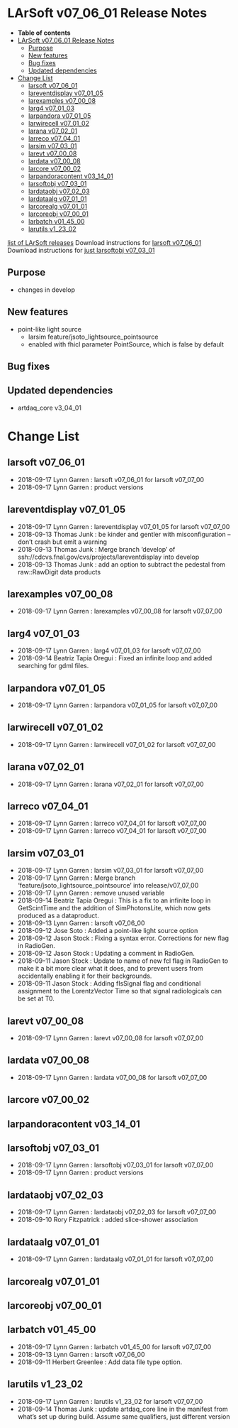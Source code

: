LArSoft v07\_06\_01 Release Notes
======================================================================

-   **Table of contents**
-   [LArSoft v07\_06\_01 Release Notes](#LArSoft-v07_06_01-Release-Notes)
    -   [Purpose](#Purpose)
    -   [New features](#New-features)
    -   [Bug fixes](#Bug-fixes)
    -   [Updated dependencies](#Updated-dependencies)
-   [Change List](#Change-List)
    -   [larsoft v07\_06\_01](#larsoft-v07_06_01)
    -   [lareventdisplay v07\_01\_05](#lareventdisplay-v07_01_05)
    -   [larexamples v07\_00\_08](#larexamples-v07_00_08)
    -   [larg4 v07\_01\_03](#larg4-v07_01_03)
    -   [larpandora v07\_01\_05](#larpandora-v07_01_05)
    -   [larwirecell v07\_01\_02](#larwirecell-v07_01_02)
    -   [larana v07\_02\_01](#larana-v07_02_01)
    -   [larreco v07\_04\_01](#larreco-v07_04_01)
    -   [larsim v07\_03\_01](#larsim-v07_03_01)
    -   [larevt v07\_00\_08](#larevt-v07_00_08)
    -   [lardata v07\_00\_08](#lardata-v07_00_08)
    -   [larcore v07\_00\_02](#larcore-v07_00_02)
    -   [larpandoracontent v03\_14\_01](#larpandoracontent-v03_14_01)
    -   [larsoftobj v07\_03\_01](#larsoftobj-v07_03_01)
    -   [lardataobj v07\_02\_03](#lardataobj-v07_02_03)
    -   [lardataalg v07\_01\_01](#lardataalg-v07_01_01)
    -   [larcorealg v07\_01\_01](#larcorealg-v07_01_01)
    -   [larcoreobj v07\_00\_01](#larcoreobj-v07_00_01)
    -   [larbatch v01\_45\_00](#larbatch-v01_45_00)
    -   [larutils v1\_23\_02](#larutils-v1_23_02)

[list of LArSoft releases](LArSoft_release_list)
Download instructions for [larsoft v07\_06\_01](http://scisoft.fnal.gov/scisoft/bundles/larsoft/v07_06_01/larsoft-v07_06_01.html)
Download instructions for [just larsoftobj v07\_03\_01](http://scisoft.fnal.gov/scisoft/bundles/larsoftobj/v07_03_01/larsoftobj-v07_03_01.html)

Purpose
--------------------

-   changes in develop

New features
------------------------------

-   point-like light source
    -   larsim feature/jsoto\_lightsource\_pointsource
    -   enabled with fhicl parameter PointSource, which is false by default

Bug fixes
------------------------

Updated dependencies
----------------------------------------------

-   artdaq\_core v3\_04\_01

Change List
============================

larsoft v07\_06\_01
------------------------------------------

-   2018-09-17 Lynn Garren : larsoft v07\_06\_01 for larsoft v07\_07\_00
-   2018-09-17 Lynn Garren : product versions

lareventdisplay v07\_01\_05
----------------------------------------------------------

-   2018-09-17 Lynn Garren : lareventdisplay v07\_01\_05 for larsoft v07\_07\_00
-   2018-09-13 Thomas Junk : be kinder and gentler with misconfiguration – don’t crash but emit a warning
-   2018-09-13 Thomas Junk : Merge branch ‘develop’ of ssh://cdcvs.fnal.gov/cvs/projects/lareventdisplay into develop
-   2018-09-13 Thomas Junk : add an option to subtract the pedestal from raw::RawDigit data products

larexamples v07\_00\_08
--------------------------------------------------

-   2018-09-17 Lynn Garren : larexamples v07\_00\_08 for larsoft v07\_07\_00

larg4 v07\_01\_03
--------------------------------------

-   2018-09-17 Lynn Garren : larg4 v07\_01\_03 for larsoft v07\_07\_00
-   2018-09-14 Beatriz Tapia Oregui : Fixed an infinite loop and added searching for gdml files.

larpandora v07\_01\_05
------------------------------------------------

-   2018-09-17 Lynn Garren : larpandora v07\_01\_05 for larsoft v07\_07\_00

larwirecell v07\_01\_02
--------------------------------------------------

-   2018-09-17 Lynn Garren : larwirecell v07\_01\_02 for larsoft v07\_07\_00

larana v07\_02\_01
----------------------------------------

-   2018-09-17 Lynn Garren : larana v07\_02\_01 for larsoft v07\_07\_00

larreco v07\_04\_01
------------------------------------------

-   2018-09-17 Lynn Garren : larreco v07\_04\_01 for larsoft v07\_07\_00
-   2018-09-17 Lynn Garren : larreco v07\_04\_01 for larsoft v07\_07\_00

larsim v07\_03\_01
----------------------------------------

-   2018-09-17 Lynn Garren : larsim v07\_03\_01 for larsoft v07\_07\_00
-   2018-09-17 Lynn Garren : Merge branch ‘feature/jsoto\_lightsource\_pointsource’ into release/v07\_07\_00
-   2018-09-17 Lynn Garren : remove unused variable
-   2018-09-14 Beatriz Tapia Oregui : This is a fix to an infinite loop in GetScintTime and the addition of SimPhotonsLite, which now gets produced as a dataproduct.
-   2018-09-13 Lynn Garren : larsoft v07\_06\_00
-   2018-09-12 Jose Soto : Added a point-like light source option
-   2018-09-12 Jason Stock : Fixing a syntax error. Corrections for new flag in RadioGen.
-   2018-09-12 Jason Stock : Updating a comment in RadioGen.
-   2018-09-11 Jason Stock : Update to name of new fcl flag in RadioGen to make it a bit more clear what it does, and to prevent users from accidentally enabling it for their backgrounds.
-   2018-09-11 Jason Stock : Adding fIsSignal flag and conditional assignment to the LorentzVector Time so that signal radiologicals can be set at T0.

larevt v07\_00\_08
----------------------------------------

-   2018-09-17 Lynn Garren : larevt v07\_00\_08 for larsoft v07\_07\_00

lardata v07\_00\_08
------------------------------------------

-   2018-09-17 Lynn Garren : lardata v07\_00\_08 for larsoft v07\_07\_00

larcore v07\_00\_02
------------------------------------------

larpandoracontent v03\_14\_01
--------------------------------------------------------------

larsoftobj v07\_03\_01
------------------------------------------------

-   2018-09-17 Lynn Garren : larsoftobj v07\_03\_01 for larsoft v07\_07\_00
-   2018-09-17 Lynn Garren : product versions

lardataobj v07\_02\_03
------------------------------------------------

-   2018-09-17 Lynn Garren : lardataobj v07\_02\_03 for larsoft v07\_07\_00
-   2018-09-10 Rory Fitzpatrick : added slice-shower association

lardataalg v07\_01\_01
------------------------------------------------

-   2018-09-17 Lynn Garren : lardataalg v07\_01\_01 for larsoft v07\_07\_00

larcorealg v07\_01\_01
------------------------------------------------

larcoreobj v07\_00\_01
------------------------------------------------

larbatch v01\_45\_00
--------------------------------------------

-   2018-09-17 Lynn Garren : larbatch v01\_45\_00 for larsoft v07\_07\_00
-   2018-09-13 Lynn Garren : larsoft v07\_06\_00
-   2018-09-11 Herbert Greenlee : Add data file type option.

larutils v1\_23\_02
------------------------------------------

-   2018-09-17 Lynn Garren : larutils v1\_23\_02 for larsoft v07\_07\_00
-   2018-09-14 Thomas Junk : update artdaq\_core line in the manifest from what’s set up during build. Assume same qualifiers, just different version
